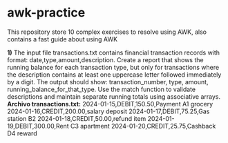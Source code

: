 # awk-practice
This repository store 10 complex exercises to resolve using AWK, also contains a fast guide about using AWK

**1)** The input file transactions.txt contains financial transaction records with format: date,type,amount,description. Create a report that shows the running balance for each transaction type, but only for transactions where the description contains at least one uppercase letter followed immediately by a digit. The output should show: transaction_number, type, amount, running_balance_for_that_type. Use the match function to validate descriptions and maintain separate running totals using associative arrays.
**Archivo transactions.txt:**
2024-01-15,DEBIT,150.50,Payment A1 grocery
2024-01-16,CREDIT,200.00,salary deposit
2024-01-17,DEBIT,75.25,Gas station B2
2024-01-18,CREDIT,50.00,refund item
2024-01-19,DEBIT,300.00,Rent C3 apartment
2024-01-20,CREDIT,25.75,Cashback D4 reward
